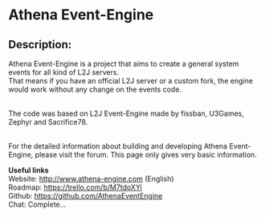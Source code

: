 # Athena Event-Engine

## Description:

Athena Event-Engine is a project that aims to create a general system events for all kind of L2J servers.<br>
That means if you have an official L2J server or a custom fork, the engine would work without any change on the events code.<br><br>

The code was based on L2J Event-Engine made by fissban, U3Games, Zephyr and Sacrifice78.<br><br>

For the detailed information about building and developing Athena Event-Engine, please visit the forum. This page only gives very basic information.
<br>

**Useful links**<br>
Website: http://www.athena-engine.com (English)<br>
Roadmap: https://trello.com/b/M7tdoXYi<br>
Github: https://github.com/AthenaEventEngine<br>
Chat: Complete...<br>
